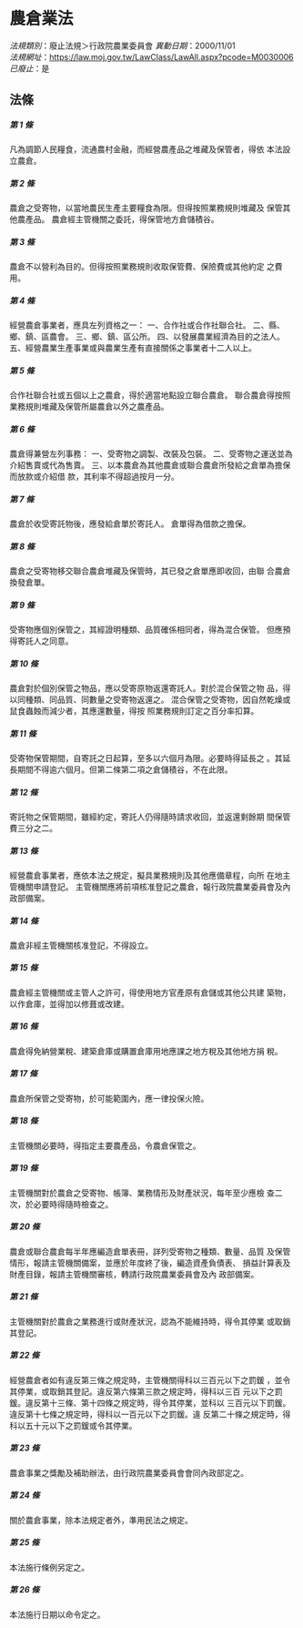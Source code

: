 # 農倉業法

*法規類別*：廢止法規＞行政院農業委員會
*異動日期*：2000/11/01  
*法規網址*：https://law.moj.gov.tw/LawClass/LawAll.aspx?pcode=M0030006
*已廢止*：是


## 法條
##### 第 1 條
凡為調節人民糧食，流通農村金融，而經營農產品之堆藏及保管者，得依
本法設立農倉。

##### 第 2 條
農倉之受寄物，以當地農民生產主要糧食為限。但得按照業務規則堆藏及
保管其他農產品。
農倉經主管機關之委託，得保管地方倉儲積谷。

##### 第 3 條
農倉不以營利為目的。但得按照業務規則收取保管費、保險費或其他約定
之費用。

##### 第 4 條
經營農倉事業者，應具左列資格之一：
一、合作社或合作社聯合社。
二、縣、鄉、鎮、區農會。
三、鄉、鎮、區公所。
四、以發展農業經濟為目的之法人。
五、經營農業生產事業或與農業生產有直接關係之事業者十二人以上。


##### 第 5 條
合作社聯合社或五個以上之農倉，得於適當地點設立聯合農倉。
聯合農倉得按照業務規則堆藏及保管所屬農倉以外之農產品。

##### 第 6 條
農倉得兼營左列事務：
一、受寄物之調製、改裝及包裝。
二、受寄物之運送並為介紹售賣或代為售賣。
三、以本農倉為其他農倉或聯合農倉所發給之倉單為擔保而放款或介紹借
    款，其利率不得超過按月一分。


##### 第 7 條
農倉於收受寄託物後，應發給倉單於寄託人。
倉單得為借款之擔保。

##### 第 8 條
農倉之受寄物移交聯合農倉堆藏及保管時，其已發之倉單應即收回，由聯
合農倉換發倉單。

##### 第 9 條
受寄物應個別保管之，其經證明種類、品質確係相同者，得為混合保管。
但應預得寄託人之同意。

##### 第 10 條
農倉對於個別保管之物品，應以受寄原物返還寄託人。對於混合保管之物
品，得以同種類、同品質、同數量之受寄物返還之。
混合保管之受寄物，因自然乾燥或鼠食蟲蝕而減少者，其應還數量，得按
照業務規則訂定之百分率扣算。

##### 第 11 條
受寄物保管期間，自寄託之日起算，至多以六個月為限。必要時得延長之
。其延長期間不得逾六個月。但第二條第二項之倉儲積谷，不在此限。

##### 第 12 條
寄託物之保管期間，雖經約定，寄託人仍得隨時請求收回，並返還剩餘期
間保管費三分之二。

##### 第 13 條
經營農倉事業者，應依本法之規定，擬具業務規則及其他應備章程，向所
在地主管機關申請登記。
主管機關應將前項核准登記之農倉，報行政院農業委員會及內政部備案。

##### 第 14 條
農倉非經主管機關核准登記，不得設立。

##### 第 15 條
農倉經主管機關或主管人之許可，得使用地方官產原有倉儲或其他公共建
築物，以作倉庫，並得加以修葺或改建。

##### 第 16 條
農倉得免納營業稅、建築倉庫或購置倉庫用地應課之地方稅及其他地方捐
稅。

##### 第 17 條
農倉所保管之受寄物，於可能範圍內，應一律投保火險。

##### 第 18 條
主管機關必要時，得指定主要農產品，令農倉保管之。

##### 第 19 條
主管機關對於農倉之受寄物、帳簿、業務情形及財產狀況，每年至少應檢
查二次，於必要時得隨時檢查之。

##### 第 20 條
農倉或聯合農倉每半年應編造倉單表冊，詳列受寄物之種類、數量、品質
及保管情形，報請主管機關備案，並應於年度終了後，編造資產負債表、
損益計算表及財產目錄，報請主管機關審核，轉請行政院農業委員會及內
政部備案。

##### 第 21 條
主管機關對於農倉之業務進行或財產狀況，認為不能維持時，得令其停業
或取銷其登記。

##### 第 22 條
經營農倉者如有違反第三條之規定時，主管機關得科以三百元以下之罰鍰
，並令其停業，或取銷其登記。違反第六條第三款之規定時，得科以三百
元以下之罰鍰。違反第十三條、第十四條之規定時，得令其停業，並科以
三百元以下罰鍰。違反第十七條之規定時，得科以一百元以下之罰鍰。違
反第二十條之規定時，得科以五十元以下之罰鍰或令其停業。

##### 第 23 條
農倉事業之獎勵及補助辦法，由行政院農業委員會會同內政部定之。

##### 第 24 條
關於農倉事業，除本法規定者外，準用民法之規定。

##### 第 25 條
本法施行條例另定之。

##### 第 26 條
本法施行日期以命令定之。


